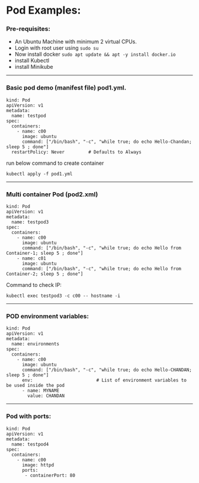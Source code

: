 # Pod Examples:

### Pre-requisites:
- An Ubuntu Machine with minimum 2 virtual CPUs.
- Login with root user using `sudo su`
- Now install docker `sudo apt update && apt -y install docker.io`
- install Kubectl
- install Minikube

---
### Basic pod demo (manifest file) pod1.yml.
```
kind: Pod                              
apiVersion: v1                     
metadata:                           
  name: testpod                  
spec:                                    
  containers:                      
    - name: c00                     
      image: ubuntu              
      command: ["/bin/bash", "-c", "while true; do echo Hello-Chandan; sleep 5 ; done"]
  restartPolicy: Never         # Defaults to Always
```
run below command to create container
```
kubectl apply -f pod1.yml
```
---
### Multi container Pod (pod2.xml)
```
kind: Pod
apiVersion: v1
metadata:
  name: testpod3
spec:
  containers:
    - name: c00
      image: ubuntu
      command: ["/bin/bash", "-c", "while true; do echo Hello from Container-1; sleep 5 ; done"]
    - name: c01
      image: ubuntu
      command: ["/bin/bash", "-c", "while true; do echo Hello from Container-2; sleep 5 ; done"]
```
Command to check IP:
```
kubectl exec testpod3 -c c00 -- hostname -i
```
---
### POD environment variables:
```
kind: Pod
apiVersion: v1
metadata:
  name: environments
spec:
  containers:
    - name: c00
      image: ubuntu
      command: ["/bin/bash", "-c", "while true; do echo Hello-CHANDAN; sleep 5 ; done"]
      env:                        # List of environment variables to be used inside the pod
      - name: MYNAME
        value: CHANDAN
```
---
### Pod with ports:
```
kind: Pod
apiVersion: v1
metadata:
  name: testpod4
spec:
  containers:
    - name: c00
      image: httpd
      ports:
       - containerPort: 80 
```
